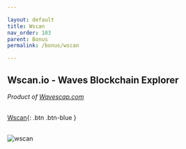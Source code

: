 ```yaml
---

layout: default
title: Wscan
nav_order: 103
parent: Bonus
permalink: /bonus/wscan

---
```

## Wscan.io - Waves Blockchain Explorer

*Product of [Wavescap.com](https://wavescap.com)*

\
<span class="fs-8">
[Wscan](https://wscan.io){: .btn .btn-blue }
</span>

\
![wscan](/image/wscan-1.png)

